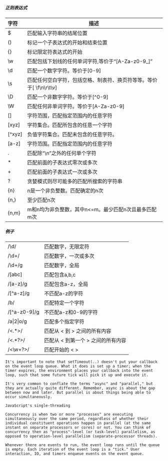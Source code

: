 ##### 正则表达式

| 字符 | 描述 |
| :--- | ------------------------------------------------- |
| $    | 匹配输入字符串的结尾位置                          |
| ()   | 标记一个子表达式的开始和结束位置                  |
| {}   | 标记限定符表达式的开始                            |
| \w   | 匹配包括下划线的任何单词字符,等价于“[A-Za-z0-9_]” |
| \d   | 匹配一个数字字符。等价于[0-9] |
| \s   | 匹配任何空白字符，包括空格、制表符、换页符等等。等价于[ \f\n\r\t\v] |
| \D   | 匹配一个非数字字符。等价于[^0-9] |
| \W | 匹配任何非单词字符。等价于[A-Za-z0-9] |
| [] | 字符范围，匹配指定范围内的任意字符 |
| [xyz] | 字符集合。匹配所包含的任意一个字符 |
| [^xyz] | 负值字符集合。匹配未包含的任意字符。 |
| [a-z] | 字符范围。匹配指定范围内的任意字符 |
| . | 匹配除“\n”之外的任何单个字符 |
| * | 匹配前面的子表达式零次或多次 |
| + | 匹配前面的子表达式一次或多次 |
| ? | 贪婪模式则尽可能多的匹配所搜索的字符串 |
| {n} | n是一个非负整数。匹配确定的n次 |
| {n,} | 至少匹配n次 |
| {n,m} | m和n均为非负整数，其中n<=m。最少匹配n次且最多匹配m次 |


##### 例子

|              |                                    |
| ------------ | ---------------------------------- |
| /\d/         | 匹配数字，无限定符                 |
| /\d+/        | 匹配数字，一次或多次               |
| /\d+/g       | 匹配数字，全局                     |
| /[abc]       | 匹配包含a,b,c                      |
| /[a-z]/g     | 匹配包含a-z，全局                  |
| /[^a-z]/g    | 不匹配a-z的字符                    |
| /b/          | 匹配特定一个字符                   |
| /[^a-z0-9]/g | 不匹配a-z和0-9的字符               |
| /a\|2\|o/g   | 匹配多个指定字符                   |
| /<.*>/       | 匹配从 < 到 > 之间的所有内容       |
| /<.*?>/      | 匹配从 < 到第一个 > 之间的所有内容 |
| /<\w+?>/     | 匹配开始的 < >                     |


```
It's important to note that setTimeout(..) doesn't put your callback on the event loop queue. What it does is set up a timer; when the timer expires, the environment places your callback into the event loop, such that some future tick will pick it up and execute it.

It's very common to conflate the terms "async" and "parallel," but they are actually quite different. Remember, async is about the gap between now and later. But parallel is about things being able to occur simultaneously.

JavaScript's single-threading

Concurrency is when two or more "processes" are executing simultaneously over the same period, regardless of whether their individual constituent operations happen in parallel (at the same instant on separate processors or cores) or not. You can think of concurrency then as "process"-level (or task-level) parallelism, as opposed to operation-level parallelism (separate-processor threads).

Whenever there are events to run, the event loop runs until the queue is empty. Each iteration of the event loop is a "tick." User interaction, IO, and timers enqueue events on the event queue.


```

